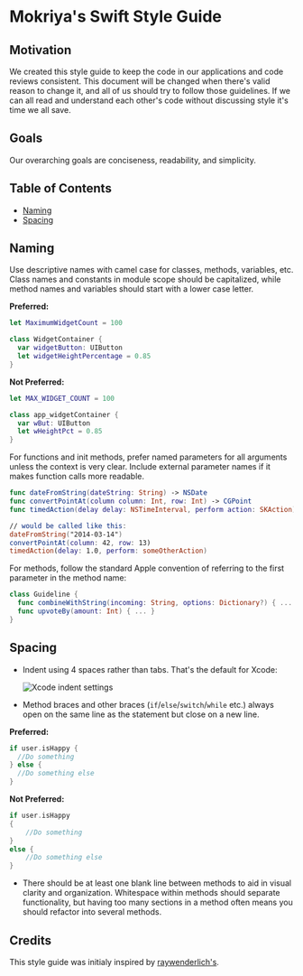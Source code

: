 # Mokriya's Swift Style Guide

## Motivation

We created this style guide to keep the code in our applications and code reviews consistent. This document will be changed when there's valid reason to change it, and all of us should try to follow those guidelines. If we can all read and understand each other's code without discussing style it's time we all save.

## Goals

Our overarching goals are conciseness, readability, and simplicity.

## Table of Contents

* [Naming](#naming)
* [Spacing](#spacing)

## Naming

Use descriptive names with camel case for classes, methods, variables, etc. Class names and constants in module scope should be capitalized, while method names and variables should start with a lower case letter.

**Preferred:**

```swift
let MaximumWidgetCount = 100

class WidgetContainer {
  var widgetButton: UIButton
  let widgetHeightPercentage = 0.85
}
```

**Not Preferred:**

```swift
let MAX_WIDGET_COUNT = 100

class app_widgetContainer {
  var wBut: UIButton
  let wHeightPct = 0.85
}
```

For functions and init methods, prefer named parameters for all arguments unless the context is very clear. Include external parameter names if it makes function calls more readable.

```swift
func dateFromString(dateString: String) -> NSDate
func convertPointAt(column column: Int, row: Int) -> CGPoint
func timedAction(delay delay: NSTimeInterval, perform action: SKAction) -> SKAction!

// would be called like this:
dateFromString("2014-03-14")
convertPointAt(column: 42, row: 13)
timedAction(delay: 1.0, perform: someOtherAction)
```

For methods, follow the standard Apple convention of referring to the first parameter in the method name:
```swift
class Guideline {
  func combineWithString(incoming: String, options: Dictionary?) { ... }
  func upvoteBy(amount: Int) { ... }
}
```

## Spacing

* Indent using 4 spaces rather than tabs. That's the default for Xcode:

  ![Xcode indent settings](images/xcode_indentation.png)

* Method braces and other braces (`if`/`else`/`switch`/`while` etc.) always open on the same line as the statement but close on a new line.

**Preferred:**
```swift
if user.isHappy {
  //Do something
} else {
  //Do something else
}
```

**Not Preferred:**
```swift
if user.isHappy
{
    //Do something
}
else {
    //Do something else
}
```

* There should be at least one blank line between methods to aid in visual clarity and organization. Whitespace within methods should separate functionality, but having too many sections in a method often means you should refactor into several methods.

## Credits

This style guide was initialy inspired by [raywenderlich's](https://github.com/raywenderlich/swift-style-guide).